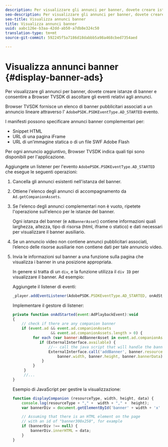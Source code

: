 ```yaml
---
description: Per visualizzare gli annunci per banner, dovete creare istanze di banner e consentire a Browser TVSDK di ascoltare gli eventi relativi agli annunci.
seo-description: Per visualizzare gli annunci per banner, dovete creare istanze di banner e consentire a Browser TVSDK di ascoltare gli eventi relativi agli annunci.
seo-title: Visualizza annunci banner
title: Visualizza annunci banner
uuid: aabc126e-b3aa-42dd-ab50-a7db8e324c50
translation-type: tm+mt
source-git-commit: 592245f5a7186d18dabbb5a98a468cbed7354aed

---
```



# Visualizza annunci banner {#display-banner-ads}

Per visualizzare gli annunci per banner, dovete creare istanze di banner e consentire a Browser TVSDK di ascoltare gli eventi relativi agli annunci.

Browser TVSDK fornisce un elenco di banner pubblicitari associati a un annuncio lineare attraverso l&#39; `AdobePSDK.PSDKEventType.AD_STARTED` evento.

I manifesti possono specificare annunci banner complementari per:

* Snippet HTML
* URL di una pagina iFrame
* URL di un’immagine statica o di un file SWF Adobe Flash

Per ogni annuncio aggiuntivo, Browser TVSDK indica quali tipi sono disponibili per l&#39;applicazione.

Aggiungete un listener per l&#39;evento `AdobePSDK.PSDKEventType.AD_STARTED` che esegue le seguenti operazioni:
1. Cancella gli annunci esistenti nell&#39;istanza del banner.
1. Ottiene l&#39;elenco degli annunci di accompagnamento da `Ad.getCompanionAssets`.
1. Se l&#39;elenco degli annunci complementari non è vuoto, ripetete l&#39;operazione sull&#39;elenco per le istanze del banner.

   Ogni istanza del banner (e `AdBannerAsset`) contiene informazioni quali larghezza, altezza, tipo di risorsa (html, iframe o statico) e dati necessari per visualizzare il banner ausiliario.
1. Se un annuncio video non contiene annunci pubblicitari associati, l’elenco delle risorse ausiliarie non contiene dati per tale annuncio video.
1. Invia le informazioni sul banner a una funzione sulla pagina che visualizza i banner in una posizione appropriata.

   In genere si tratta di un `div`, e la funzione utilizza il `div ID` per visualizzare il banner. Ad esempio:

   Aggiungete il listener di eventi:

   ```js
   _player.addEventListener(AdobePSDK.PSDKEventType.AD_STARTED, onAdStarted);
   ```

   Implementare il gestore di listener:

   ```js
   private function onAdStarted(event:AdPlaybackEvent):void 
   { 
       // check if there are any companion banner 
       if (event.ad && event.ad.companionAssets  
                    && event.ad.companionAssets.length > 0) { 
            for each (var banner:AdBannerAsset in event.ad.companionAssets) { 
               if (ExternalInterface.available) { 
                   //-- call the java script that will handle the banner display. 
                   ExternalInterface.call('addBanner', banner.resourceType,  
                       banner.width, banner.height, banner.bannerData); 
                } 
            } 
        }  
        //...        
   }
   ```

   Esempio di JavaScript per gestire la visualizzazione:

   ```js
   function displayCompanion (resourceType, width, height, data) { 
       console.log(resourceType + "," +  width + "," +  height); 
       var bannerDiv = document.getElementById('banner' + width + 'x' + height);  
   
       // Assuming that there is an HTML element on the page  
       // with an id of "banner300x250", for example 
       if (bannerDiv !== null) { 
           bannerDiv.innerHTML = data; 
       } 
   }
   ```

